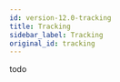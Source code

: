 ```yaml
---
id: version-12.0-tracking
title: Tracking
sidebar_label: Tracking
original_id: tracking
---
```


todo
